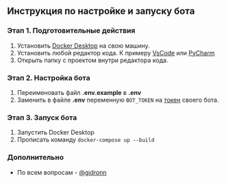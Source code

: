## Инструкция по настройке и запуску бота
### Этап 1. Подготовительные действия
1. Установить [Docker Desktop](https://www.docker.com/products/docker-desktop/) на свою машину.
2. Установить любой редактор кода. К примеру [VsCode](https://code.visualstudio.com/) или [PyCharm](https://www.jetbrains.com/pycharm/)
3. Открыть папку с проектом внутри редактора кода.


###  Этап 2.  Настройка бота
1. Переименовать файл **.env.example**  в **.env**
2. Заменить в файле **.env** переменную `BOT_TOKEN` на [токен](https://botifi.me/ru/help/telegram-existed-bot/) своего бота.

### Этап 3. Запуск бота
1. Запустить Docker Desktop
2. Прописать команду `docker-compose up --build`


### Дополнительно
- По всем вопросам - [@gidronn](https://t.me/gidronn)
